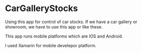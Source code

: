 # CarGalleryStocks


Using this app for control of car stocks. 
If we have a car gallery or showroom, we have to use this app or like these. 

This app runs mobile platforms which are IOS and Android.

I used Xamarin for mobile develepor platform.

